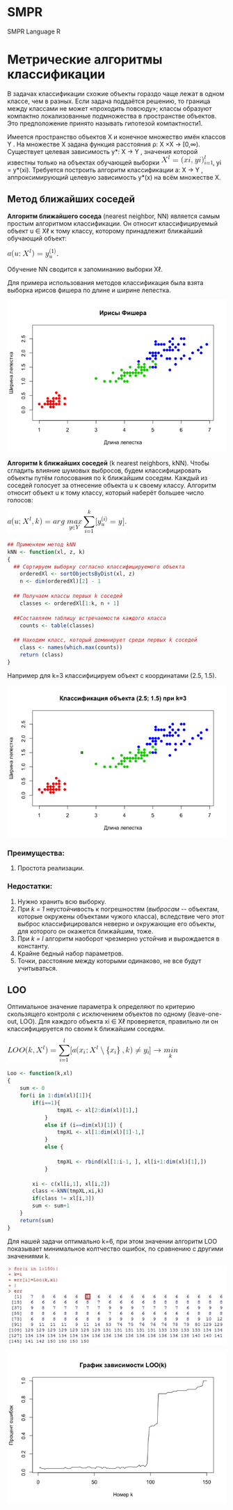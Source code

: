 # SMPR
SMPR Language R
# Метрические алгоритмы классификации
  В задачах классификации схожие объекты
гораздо чаще лежат в одном классе, чем в разных. Если задача поддаётся
решению, то граница между классами не может «проходить повсюду»; классы
образуют компактно локализованные подмножества в пространстве объектов. Это
предположение принято называть гипотезой компактности1.

  Имеется пространство объектов X и конечное множество имён классов Y .
На множестве X задана функция расстояния ρ: X ×X → [0,∞). Существует целевая
зависимость y*: X → Y , значения которой известны только на объектах обучающей
выборки ![](https://github.com/Ismailodabashi/SMPR/blob/master/CodeCogsEqn.gif), yi = y*(xi). Требуется построить алгоритм классификации
a: X → Y , аппроксимирующий целевую зависимость y*(x) на всём множестве X.

## Метод ближайших соседей
  
**Алгоритм ближайшего соседа** (nearest neighbor, NN) является самым простым
алгоритмом классификации. Он относит классифицируемый объект u ∈ Xℓ к тому
классу, которому принадлежит ближайший обучающий объект:

![](https://github.com/Ismailodabashi/SMPR/blob/master/2.gif)
       
Обучение NN сводится к запоминанию выборки Xℓ.

Для примера использования методов классификация была взята выборка ирисов фишера по длине и ширине лепестка.

![](https://github.com/Ismailodabashi/SMPR/blob/master/Ирисы%20Фишера.png)

**Алгоритм k ближайших соседей** (k nearest neighbors, kNN). Чтобы сгладить
влияние шумовых выбросов, будем классифицировать объекты путём голосования
по k ближайшим соседям. Каждый из соседей голосует за отнесение
объекта u к своему классу. Алгоритм относит объект u к тому классу, который
наберёт большее число голосов:

![](https://github.com/Ismailodabashi/SMPR/blob/master/3.gif)

``` R
## Применяем метод kNN
kNN <- function(xl, z, k)
{
  ## Сортируем выборку согласно классифицируемого объекта
	orderedXl <- sortObjectsByDist(xl, z)
	n <- dim(orderedXl)[2] - 1

  ## Получаем классы первых k соседей
	classes <- orderedXl[1:k, n + 1]

  ##Составляем таблицу встречаемости каждого класса
	counts <- table(classes)

  ## Находим класс, который доминирует среди первых k соседей
	class <- names(which.max(counts))
	return (class)
} 
```

Например для k=3 классифицируем объект с координатами (2.5, 1.5).

![](https://github.com/Ismailodabashi/SMPR/blob/master/k%3D3.png)

### Преимущества:
1. Простота реализации.

### Недостатки:
1. Нужно хранить всю выборку.
2. При *k = 1* неустойчивость к погрешностям (*выбросам* -- объектам, которые окружены объектами чужого класса), вследствие чего этот выброс классифицировался неверно и окружающие его объекты, для которого он окажется ближайшим, тоже.
2. При *k = l* алгоритм наоборот чрезмерно устойчив и вырождается в константу.
3. Крайне бедный набор параметров.
4. Точки, расстояние между которыми одинаково, не все будут учитываться.

## LOO

Оптимальное значение
параметра k определяют по критерию скользящего контроля с исключением
объектов по одному (leave-one-out, LOO). Для каждого объекта xi ∈ Xℓ проверяется,
правильно ли он классифицируется по своим k ближайшим соседям.

![](https://github.com/Ismailodabashi/SMPR/blob/master/4.gif)

``` R
Loo <- function(k,xl)
{
	sum <- 0
	for(i in 1:dim(xl)[1]){
		if(i==1){
				tmpXL <- xl[2:dim(xl)[1],]
			}
			else if (i==dim(xl)[1]) {
				tmpXL <- xl[1:dim(xl)[1]-1,]
			}
			else {
					
				tmpXL <- rbind(xl[1:i-1, ], xl[i+1:dim(xl)[1],])
			}

		xi <- c(xl[i,1], xl[i,2])
		class <-kNN(tmpXL,xi,k)
		if(class != xl[i,3])
		sum <- sum+1
	}
	return(sum)
}

```

Для нашей задачи оптимально k=6, при этом значении алгоритм LOO показывает минимальное колтчество ошибок, по сравнению с другими значениями k.

![](https://github.com/Ismailodabashi/SMPR/blob/master/LOO.jpg)

![](https://github.com/Ismailodabashi/SMPR/blob/master/График%20зависимости%20LOO(k).png)





